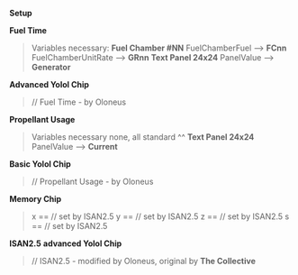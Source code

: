 **Setup**

**Fuel Time**
> Variables necessary:
**Fuel Chamber #NN**
> FuelChamberFuel --> **FCnn**
> FuelChamberUnitRate --> **GRnn**
**Text Panel 24x24**
> PanelValue --> **Generator**

**Advanced Yolol Chip**
> // Fuel Time - by Oloneus


**Propellant Usage**
> Variables necessary
> none, all standard ^^
**Text Panel 24x24**
> PanelValue --> **Current**

**Basic Yolol Chip**
> // Propellant Usage - by Oloneus


**Memory Chip**
> x == // set by ISAN2.5
> y == // set by ISAN2.5
> z == // set by ISAN2.5
> s == // set by ISAN2.5

**ISAN2.5**
**advanced Yolol Chip**
> // ISAN2.5 - modified by Oloneus, original by **The Collective**